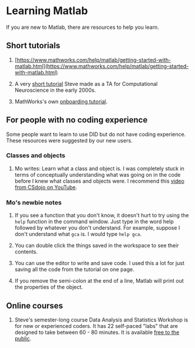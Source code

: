 # Learning Matlab

If you are new to Matlab, there are resources to help you learn.

## Short tutorials

1. [https://www.mathworks.com/help/matlab/getting-started-with-matlab.html](https://www.mathworks.com/help/matlab/getting-started-with-matlab.html)

2. A very [short tutorial](https://peeps.unet.brandeis.edu/~pmiller/COMP_NEURO/matlab-tut.html) Steve made as a TA for Computational Neuroscience in the early 2000s.

3. MathWorks's own [onboarding tutorial](https://www.mathworks.com/learn/tutorials/matlab-onramp.html?ef_id=Cj0KCQjwweyFBhDvARIsAA67M73Nl7zid86YbB4ul4lZ7GS1Rjs5_lihQFV6y4RXUa-oiHRN1_CAHqQaAtdTEALw_wcB:G:s&s_kwcid=AL!8664!3!429145757409!b!!g!!%2Bmatlab%20%2Btutorial&s_eid=ppc_108293288628&q=+matlab%20+tutorial&gclid=Cj0KCQjwweyFBhDvARIsAA67M73Nl7zid86YbB4ul4lZ7GS1Rjs5_lihQFV6y4RXUa-oiHRN1_CAHqQaAtdTEALw_wcB).

## For people with no coding experience

Some people want to learn to use DID but do not have coding experience. These resources were suggested by our new users.

### Classes and objects

1. Mo writes: Learn what a class and object is. I was completely stuck in terms of conceptually understanding what was going on in the code before I knew what classes and objects were. I recommend this [video from CSdojo on YouTube]([https://www.youtube.com/watch?v=8yjkWGRlUmY&t=522s]).

### Mo's newbie notes

1. If you see a function that you don't know, it doesn't hurt to try using the `help` function in the command window. Just type in the word help followed by whatever you don't understand. For example, suppose I don't understand what `gca` is. I would type `help gca`.

2. You can double click the things saved in the workspace to see their contents.

3. You can use the editor to write and save code. I used this a lot for just saving all the code from the tutorial on one page. 

4. If you remove the semi-colon at the end of a line, Matlab will print out the properties of the object.

## Online courses

1.  Steve's semester-long course Data Analysis and Statistics Workshop is for new or experienced coders. It has 22 self-paced "labs" that are designed to take between 60 - 80 minutes. It is available [free to the public](http://dataclass.vhlab.org).


